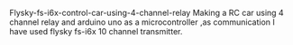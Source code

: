 Flysky-fs-i6x-control-car-using-4-channel-relay
Making a RC car using 4 channel relay and arduino uno as a microcontroller ,as communication I have used flysky fs-i6x 10 channel transmitter.
